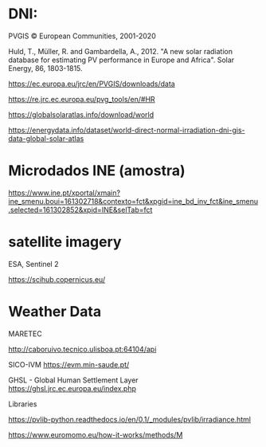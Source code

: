 # DNI: 

PVGIS © European Communities, 2001-2020

Huld, T., Müller, R. and Gambardella, A., 2012. "A new solar radiation database for estimating PV performance in Europe and Africa". Solar Energy, 86, 1803-1815.

https://ec.europa.eu/jrc/en/PVGIS/downloads/data

https://re.jrc.ec.europa.eu/pvg_tools/en/#HR

https://globalsolaratlas.info/download/world

https://energydata.info/dataset/world-direct-normal-irradiation-dni-gis-data-global-solar-atlas

# Microdados INE (amostra)

https://www.ine.pt/xportal/xmain?ine_smenu.boui=161302718&contexto=fct&xpgid=ine_bd_inv_fct&ine_smenu.selected=161302852&xpid=INE&selTab=fct

# satellite imagery 

ESA, Sentinel 2 

https://scihub.copernicus.eu/

# Weather Data

MARETEC

http://caboruivo.tecnico.ulisboa.pt:64104/api

SICO-IVM
https://evm.min-saude.pt/

GHSL - Global Human Settlement Layer
https://ghsl.jrc.ec.europa.eu/index.php

Libraries

https://pvlib-python.readthedocs.io/en/0.1/_modules/pvlib/irradiance.html

https://www.euromomo.eu/how-it-works/methods/M
